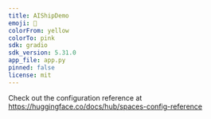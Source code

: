 ```yaml
---
title: AIShipDemo
emoji: 👀
colorFrom: yellow
colorTo: pink
sdk: gradio
sdk_version: 5.31.0
app_file: app.py
pinned: false
license: mit
---
```


Check out the configuration reference at https://huggingface.co/docs/hub/spaces-config-reference
